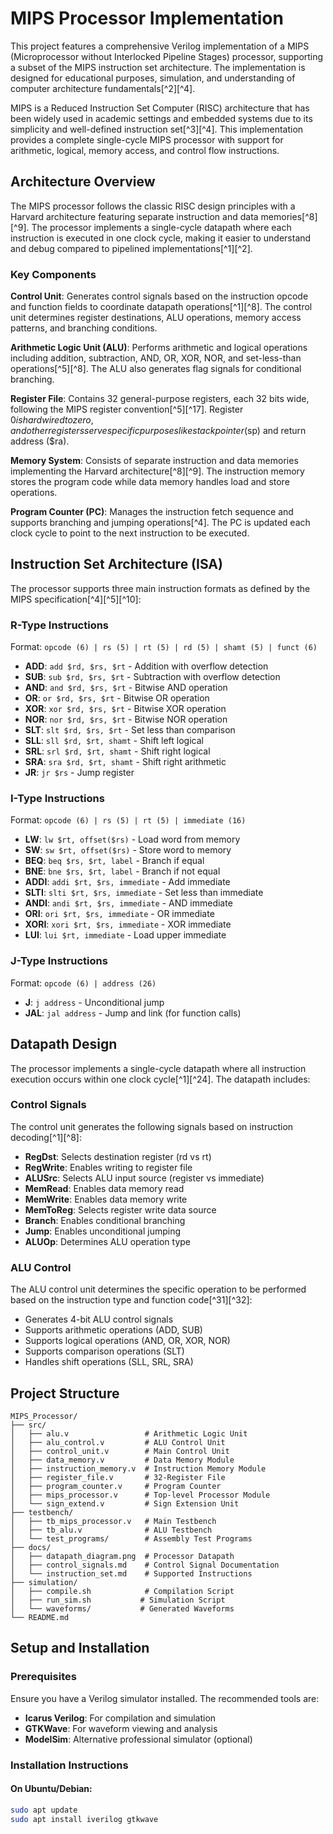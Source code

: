 # MIPS Processor Implementation

This project features a comprehensive Verilog implementation of a MIPS (Microprocessor without Interlocked Pipeline Stages) processor, supporting a subset of the MIPS instruction set architecture. The implementation is designed for educational purposes, simulation, and understanding of computer architecture fundamentals[^2][^4].

MIPS is a Reduced Instruction Set Computer (RISC) architecture that has been widely used in academic settings and embedded systems due to its simplicity and well-defined instruction set[^3][^4]. This implementation provides a complete single-cycle MIPS processor with support for arithmetic, logical, memory access, and control flow instructions.

## Architecture Overview

The MIPS processor follows the classic RISC design principles with a Harvard architecture featuring separate instruction and data memories[^8][^9]. The processor implements a single-cycle datapath where each instruction is executed in one clock cycle, making it easier to understand and debug compared to pipelined implementations[^1][^2].

### Key Components

**Control Unit**: Generates control signals based on the instruction opcode and function fields to coordinate datapath operations[^1][^8]. The control unit determines register destinations, ALU operations, memory access patterns, and branching conditions.

**Arithmetic Logic Unit (ALU)**: Performs arithmetic and logical operations including addition, subtraction, AND, OR, XOR, NOR, and set-less-than operations[^5][^8]. The ALU also generates flag signals for conditional branching.

**Register File**: Contains 32 general-purpose registers, each 32 bits wide, following the MIPS register convention[^5][^17]. Register $0 is hardwired to zero, and other registers serve specific purposes like stack pointer ($sp) and return address (\$ra).

**Memory System**: Consists of separate instruction and data memories implementing the Harvard architecture[^8][^9]. The instruction memory stores the program code while data memory handles load and store operations.

**Program Counter (PC)**: Manages the instruction fetch sequence and supports branching and jumping operations[^4]. The PC is updated each clock cycle to point to the next instruction to be executed.

## Instruction Set Architecture (ISA)

The processor supports three main instruction formats as defined by the MIPS specification[^4][^5][^10]:

### R-Type Instructions

Format: `opcode (6) | rs (5) | rt (5) | rd (5) | shamt (5) | funct (6)`

- **ADD**: `add $rd, $rs, $rt` - Addition with overflow detection
- **SUB**: `sub $rd, $rs, $rt` - Subtraction with overflow detection
- **AND**: `and $rd, $rs, $rt` - Bitwise AND operation
- **OR**: `or $rd, $rs, $rt` - Bitwise OR operation
- **XOR**: `xor $rd, $rs, $rt` - Bitwise XOR operation
- **NOR**: `nor $rd, $rs, $rt` - Bitwise NOR operation
- **SLT**: `slt $rd, $rs, $rt` - Set less than comparison
- **SLL**: `sll $rd, $rt, shamt` - Shift left logical
- **SRL**: `srl $rd, $rt, shamt` - Shift right logical
- **SRA**: `sra $rd, $rt, shamt` - Shift right arithmetic
- **JR**: `jr $rs` - Jump register

### I-Type Instructions

Format: `opcode (6) | rs (5) | rt (5) | immediate (16)`

- **LW**: `lw $rt, offset($rs)` - Load word from memory
- **SW**: `sw $rt, offset($rs)` - Store word to memory
- **BEQ**: `beq $rs, $rt, label` - Branch if equal
- **BNE**: `bne $rs, $rt, label` - Branch if not equal
- **ADDI**: `addi $rt, $rs, immediate` - Add immediate
- **SLTI**: `slti $rt, $rs, immediate` - Set less than immediate
- **ANDI**: `andi $rt, $rs, immediate` - AND immediate
- **ORI**: `ori $rt, $rs, immediate` - OR immediate
- **XORI**: `xori $rt, $rs, immediate` - XOR immediate
- **LUI**: `lui $rt, immediate` - Load upper immediate

### J-Type Instructions

Format: `opcode (6) | address (26)`

- **J**: `j address` - Unconditional jump
- **JAL**: `jal address` - Jump and link (for function calls)

## Datapath Design

The processor implements a single-cycle datapath where all instruction execution occurs within one clock cycle[^1][^24]. The datapath includes:

### Control Signals

The control unit generates the following signals based on instruction decoding[^1][^8]:

- **RegDst**: Selects destination register (rd vs rt)
- **RegWrite**: Enables writing to register file
- **ALUSrc**: Selects ALU input source (register vs immediate)
- **MemRead**: Enables data memory read
- **MemWrite**: Enables data memory write
- **MemToReg**: Selects register write data source
- **Branch**: Enables conditional branching
- **Jump**: Enables unconditional jumping
- **ALUOp**: Determines ALU operation type

### ALU Control

The ALU control unit determines the specific operation to be performed based on the instruction type and function code[^31][^32]:

- Generates 4-bit ALU control signals
- Supports arithmetic operations (ADD, SUB)
- Supports logical operations (AND, OR, XOR, NOR)
- Supports comparison operations (SLT)
- Handles shift operations (SLL, SRL, SRA)

## Project Structure

```
MIPS_Processor/
├── src/
│   ├── alu.v                 # Arithmetic Logic Unit
│   ├── alu_control.v         # ALU Control Unit
│   ├── control_unit.v        # Main Control Unit
│   ├── data_memory.v         # Data Memory Module
│   ├── instruction_memory.v  # Instruction Memory Module
│   ├── register_file.v       # 32-Register File
│   ├── program_counter.v     # Program Counter
│   ├── mips_processor.v      # Top-level Processor Module
│   └── sign_extend.v         # Sign Extension Unit
├── testbench/
│   ├── tb_mips_processor.v   # Main Testbench
│   ├── tb_alu.v              # ALU Testbench
│   └── test_programs/        # Assembly Test Programs
├── docs/
│   ├── datapath_diagram.png  # Processor Datapath
│   ├── control_signals.md    # Control Signal Documentation
│   └── instruction_set.md    # Supported Instructions
├── simulation/
│   ├── compile.sh            # Compilation Script
│   ├── run_sim.sh           # Simulation Script
│   └── waveforms/           # Generated Waveforms
└── README.md
```

## Setup and Installation

### Prerequisites

Ensure you have a Verilog simulator installed. The recommended tools are:

- **Icarus Verilog**: For compilation and simulation
- **GTKWave**: For waveform viewing and analysis
- **ModelSim**: Alternative professional simulator (optional)

### Installation Instructions

#### On Ubuntu/Debian:

```bash
sudo apt update
sudo apt install iverilog gtkwave
```
